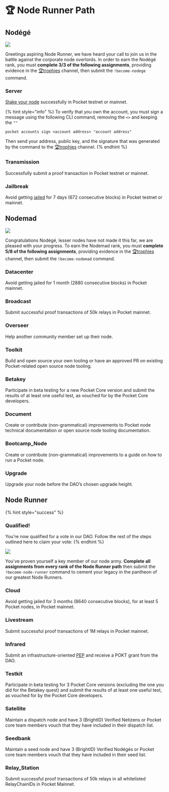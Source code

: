 # 🏆 Node Runner Path

## Nodégé

![](../../../.gitbook/assets/node\_banner1.png)

Greetings aspiring Node Runner, we have heard your call to join us in the battle against the corporate node overlords. In order to earn the Nodégé rank, you must **complete 3/3 of the following assignments**, providing evidence in the [🏆trophies](https://discord.com/channels/553741558869131266/763504639299289138) channel, then submit the `!become-nodege` command.

### Server

[Stake your node](../../node-runner/#stake-the-validator) successfully in Pocket testnet or mainnet.

{% hint style="info" %}
To verify that you own the account, you must sign a message using the following CLI command, removing the `<>` and keeping the `""`

```
pocket accounts sign <account address> "account address"
```

Then send your address, public key, and the signature that was generated by the command to the [🏆trophies](https://discord.com/channels/553741558869131266/763504639299289138) channel.
{% endhint %}

### Transmission

Successfully submit a proof transaction in Pocket testnet or mainnet.

### Jailbreak

Avoid getting [jailed](../../../main-concepts/glossary.md#jail) for 7 days (672 consecutive blocks) in Pocket testnet or mainnet.

## Nodemad

![](../../../.gitbook/assets/node\_banner2.png)

Congratulations Nodégé, lesser nodes have not made it this far, we are pleased with your progress. To earn the Nodemad rank, you must **complete 5/8 of the following assignments**, providing evidence in the [🏆trophies](https://discord.com/channels/553741558869131266/763504639299289138) channel, then submit the `!become-nodemad` command.

### Datacenter

Avoid getting jailed for 1 month (2880 consecutive blocks) in Pocket mainnet.

### Broadcast

Submit successful proof transactions of 50k relays in Pocket mainnet.

### Overseer

Help another community member set up their node.

### Toolkit

Build and open source your own tooling or have an approved PR on existing Pocket-related open source node tooling.

### Betakey

Participate in beta testing for a new Pocket Core version and submit the results of at least one useful test, as vouched for by the Pocket Core developers.

### Document

Create or contribute (non-grammatical) improvements to Pocket node technical documentation or open source node tooling documentation.

### Bootcamp\_Node

Create or contribute (non-grammatical) improvements to a guide on how to run a Pocket node.

### Upgrade

Upgrade your node before the DAO’s chosen upgrade height.

## Node Runner

{% hint style="success" %}
### Qualified!

You're now qualified for a vote in our DAO. Follow the rest of the steps outlined here to claim your vote:
{% endhint %}

![](../../../.gitbook/assets/node\_banner3.png)

You've proven yourself a key member of our node army. **Complete all assignments from every rank of the Node Runner path** then submit the `!become-node-runner` command to cement your legacy in the pantheon of our greatest Node Runners.

### Cloud

Avoid getting jailed for 3 months (8640 consecutive blocks), for at least 5 Pocket nodes, in Pocket mainnet.

### Livestream

Submit successful proof transactions of 1M relays in Pocket mainnet.

### Infrared

Submit an infrastructure-oriented [PEP](../submit-a-proposal/pep-pocket-ecosystem-proposal.md) and receive a POKT grant from the DAO.

### Testkit

Participate in beta testing for 3 Pocket Core versions (excluding the one you did for the Betakey quest) and submit the results of at least one useful test, as vouched for by the Pocket Core developers.

### Satellite

Maintain a dispatch node and have 3 (BrightID) Verified Netizens or Pocket core team members vouch that they have included in their dispatch list.

### Seedbank

Maintain a seed node and have 3 (BrightID) Verified Nodégés or Pocket core team members vouch that they have included in their seed list.

### Relay\_Station

Submit successful proof transactions of 50k relays in all whitelisted RelayChainIDs in Pocket Mainnet.
